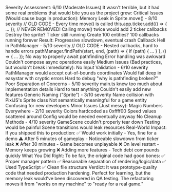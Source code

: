 Severity Assessment: 6/10 (Moderate Issues)
It wasn't terrible, but it had some real problems that would bite you as the project grew:
Critical Issues (Would cause bugs in production):
Memory Leak in Sprite.move() - 8/10 severity
// OLD CODE - Every time move() is called
this.app.ticker.add(() => { ... }); // NEVER REMOVED!
Calling move() twice would add 2 ticker callbacks
Destroy the sprite? Ticker still running
Create 100 entities? 100 callbacks running forever
Result: Progressive slowdown, eventual crash
Callback Hell in PathManager - 5/10 severity
// OLD CODE - Nested callbacks, hard to handle errors
pathManager.findPath(start, end, (path) => {
  if (path) { ... }
}, () => { ... });
No way to properly await pathfinding
Error handling was awkward
Couldn't compose async operations easily
Medium Issues (Bad practices, but wouldn't break immediately):
No Input Validation - 6/10 severity
PathManager would accept out-of-bounds coordinates
Would fail deep in easystar with cryptic errors
Hard to debug "why is pathfinding broken?"
Poor Separation of Concerns - 5/10 severity
main.ts knew too much about implementation details
Hard to test anything
Couldn't easily add new features
Generic Naming ("Sprite") - 3/10 severity
Name collision with PixiJS's Sprite class
Not semantically meaningful for a game entity
Confusing for new developers
Minor Issues (Just messy):
Magic Numbers Everywhere - 2/10 severity
Colors hardcoded as 0xffff00
Speed values scattered around
Config would be needed eventually anyway
No Cleanup Methods - 4/10 severity
GameScene couldn't properly tear down
Testing would be painful
Scene transitions would leak resources
Real-World Impact:
If you shipped this to production:
✅ Would work initially - Yes, fine for a demo
⚠️ After 5 minutes of gameplay - Noticeable slowdown from ticker leak
❌ After 30 minutes - Game becomes unplayable
❌ On level restart - Memory keeps growing
❌ Adding more features - Tech debt compounds quickly
What You Did Right:
To be fair, the original code had good bones:
✅ Proper manager pattern
✅ Reasonable separation of rendering/logic/data
✅ Used TypeScript
✅ Clean file structure
Verdict: It was prototype-quality code that needed production hardening. Perfect for learning, but the memory leak would've been discovered in QA testing. The refactoring moves it from "works on my machine" to "ready for a real game."
